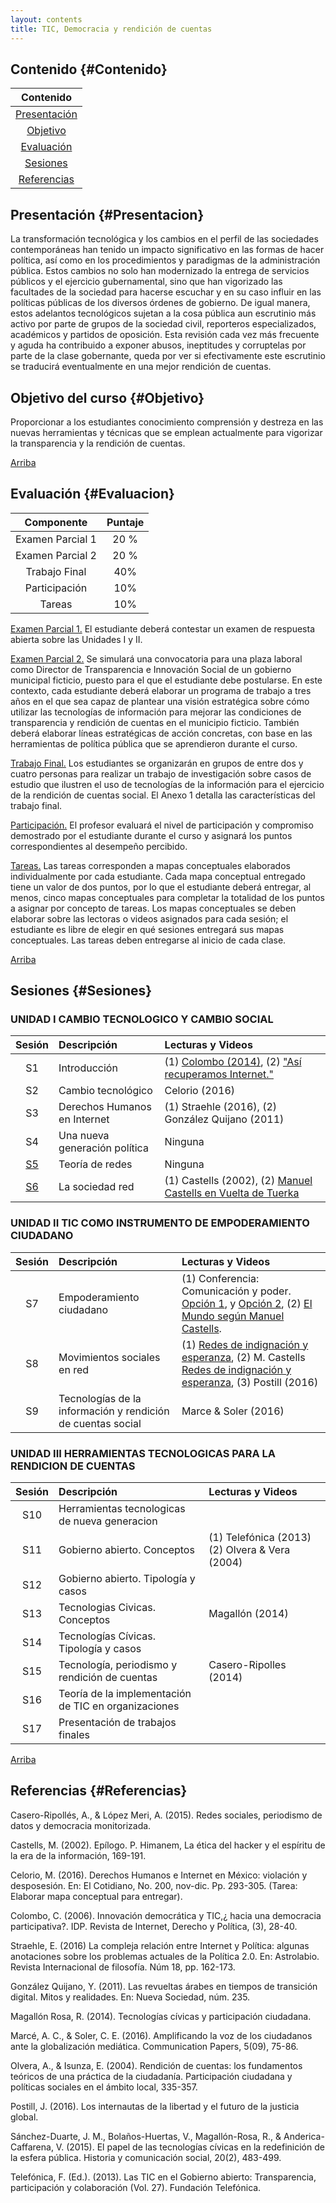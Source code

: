 ```yaml
---
layout: contents
title: TIC, Democracia y rendición de cuentas
---
```


## Contenido {#Contenido}

| Contenido |
| :---: |
| [Presentación](#Presentacion) |
| [Objetivo](#Objetivo) |
| [Evaluación](#Evaluacion) |
| [Sesiones](#Sesiones) |
| [Referencias](#Referencias) |


## Presentación {#Presentacion}

La transformación tecnológica y los cambios en el perfil de las sociedades contemporáneas han tenido un impacto significativo en las formas de hacer política, así como en los procedimientos y paradigmas de la administración pública. Estos cambios no solo han modernizado la entrega de servicios públicos y el ejercicio gubernamental, sino que han vigorizado las facultades de la sociedad para hacerse escuchar y en su caso influir en las políticas públicas de los diversos órdenes de gobierno. De igual manera, estos adelantos tecnológicos sujetan a la cosa pública aun escrutinio más activo por parte de grupos de la sociedad civil, reporteros especializados, académicos y partidos de oposición. Esta revisión cada vez más frecuente y aguda ha contribuido a exponer abusos, ineptitudes y corruptelas por parte de la clase gobernante, queda por ver si efectivamente este escrutinio se traducirá eventualmente en una mejor rendición de cuentas.

## Objetivo del curso {#Objetivo}

Proporcionar a los estudiantes conocimiento comprensión y destreza en las nuevas herramientas y técnicas que se emplean actualmente para vigorizar la transparencia y la rendición de cuentas.

[Arriba](#Contenido)

## Evaluación {#Evaluacion}

| Componente       | Puntaje  |
|:-------------:   | :--------------: |
| Examen Parcial 1 | 20 % |
| Examen Parcial 2 | 20 % |
| Trabajo Final    | 40%  |
| Participación	   | 10%  |
| Tareas	         | 10%  |

<u>Examen Parcial 1.</u> El estudiante deberá contestar un examen de respuesta abierta sobre las Unidades I y II.

<u>Examen Parcial 2.</u> Se simulará una convocatoria para una plaza laboral como Director de Transparencia e Innovación Social de un gobierno municipal ficticio, puesto para el que el estudiante debe postularse. En este contexto, cada estudiante deberá elaborar un programa de trabajo a tres años en el que sea capaz de plantear una visión estratégica sobre cómo utilizar las tecnologías de información para mejorar las condiciones de transparencia y rendición de cuentas en el municipio ficticio. También deberá elaborar líneas estratégicas de acción concretas, con base en las herramientas de política pública que se aprendieron durante el curso.

<u>Trabajo Final.</u> Los estudiantes se organizarán en grupos de entre dos y cuatro personas para realizar un trabajo de investigación sobre casos de estudio que ilustren el uso de tecnologías de la información para el ejercicio de la rendición de cuentas social. El Anexo 1 detalla las características del trabajo final.

<u>Participación.</u> El profesor evaluará el nivel de participación y compromiso demostrado por el estudiante durante el curso y asignará los puntos correspondientes al desempeño percibido.

<u>Tareas.</u> Las tareas corresponden a mapas conceptuales elaborados individualmente por cada estudiante. Cada mapa conceptual entregado tiene un valor de dos puntos, por lo que el estudiante deberá entregar, al menos, cinco mapas conceptuales para completar la totalidad de los puntos a asignar por concepto de tareas. Los mapas conceptuales se deben elaborar sobre las lectoras o videos asignados para cada sesión; el estudiante es libre de elegir en qué sesiones entregará sus mapas conceptuales. Las tareas deben entregarse al inicio de cada clase.

[Arriba](#Contenido)

## Sesiones {#Sesiones}

### UNIDAD I CAMBIO TECNOLOGICO Y CAMBIO SOCIAL

| Sesión       | Descripción  | Lecturas y Videos |
|:-------------:   | :-------------- | :---- |
| S1 | Introducción  | (1) [Colombo (2014)](), (2) ["Así recuperamos Internet."]() |
| S2 | Cambio tecnológico | Celorio (2016) |
| S3 | Derechos Humanos en Internet | (1)	Straehle (2016), (2) González Quijano (2011) |
| S4 | Una nueva generación política | Ninguna |
| [S5](http://tuvalu.santafe.edu/~aaronc/slides/Clauset_2015_SFI_Networks_ShortCourse.pdf) | Teoría de redes | Ninguna |
| [S6](/courses/tic_democracia/materiales/S5-La-Sociedad-Red-Web.md) | La sociedad red | (1) Castells (2002), (2) [Manuel Castells en Vuelta de Tuerka](https://www.youtube.com/watch?v=dU-MD3NqmQ8&t=3410s) |

### UNIDAD II TIC COMO INSTRUMENTO DE EMPODERAMIENTO CIUDADANO

| Sesión       | Descripción  | Lecturas y Videos |
|:-------------:   | :-------------- | :---- |
| S7 | Empoderamiento ciudadano | (1) Conferencia: Comunicación y poder. [Opción 1](https://www.youtube.com/watch?v=31b6vD_cyh4), y [Opción 2](https://www.youtube.com/watch?v=wPNnSMSM5og), (2) [El Mundo según Manuel Castells](https://www.youtube.com/watch?v=fUodIfrX6UE&t=1601s). |
| S8 | Movimientos sociales en red | (1) [Redes de indignación y esperanza](https://www.youtube.com/watch?v=S_7zOcnDvFs), (2) M. Castells [Redes de indignación y esperanza](https://www.youtube.com/watch?v=O4h-hrF2ObE), (3) Postill (2016) |
| S9 | Tecnologías de la información y rendición de cuentas social | Marce & Soler (2016) |

### UNIDAD III HERRAMIENTAS TECNOLOGICAS PARA LA RENDICION DE CUENTAS

| Sesión       | Descripción  | Lecturas y Videos |
|:-------------:   | :-------------- | :---- |
| S10 | Herramientas tecnologicas de nueva generacion |
| S11 | Gobierno abierto. Conceptos | (1) Telefónica (2013) (2) Olvera & Vera (2004) |
| S12 | Gobierno abierto. Tipología y casos | |
| S13 | Tecnologias Civicas. Conceptos | Magallón (2014) |
| S14 | Tecnologías Cívicas. Tipología y casos | |
| S15 | Tecnología, periodismo y rendición de cuentas | Casero-Ripolles (2014) |
| S16 | Teoría de la implementación de TIC en organizaciones | |
| S17 | Presentación de trabajos finales | |

[Arriba](#Contenido)

## Referencias {#Referencias}

Casero-Ripollés, A., & López Meri, A. (2015). Redes sociales, periodismo de datos y democracia monitorizada.

Castells, M. (2002). Epílogo. P. Himanem, La ética del hacker y el espíritu de la era de la información, 169-191.

Celorio, M. (2016). Derechos Humanos e Internet en México: violación y desposesión. En: El Cotidiano, No. 200, nov-dic. Pp. 293-305. (Tarea: Elaborar mapa conceptual para entregar).

Colombo, C. (2006). Innovación democrática y TIC,¿ hacia una democracia participativa?. IDP. Revista de Internet, Derecho y Política, (3), 28-40.

Straehle, E. (2016) La compleja relación entre Internet y Política: algunas anotaciones sobre los problemas actuales de la Política 2.0. En: Astrolabio. Revista Internacional de filosofía. Núm 18, pp. 162-173.

González Quijano, Y. (2011). Las revueltas árabes en tiempos de transición digital. Mitos y realidades. En: Nueva Sociedad, núm. 235.

Magallón Rosa, R. (2014). Tecnologías cívicas y participación ciudadana.

Marcé, A. C., & Soler, C. E. (2016). Amplificando la voz de los ciudadanos ante la globalización mediática. Communication Papers, 5(09), 75-86.

Olvera, A., & Isunza, E. (2004). Rendición de cuentas: los fundamentos teóricos de una práctica de la ciudadanía. Participación ciudadana y políticas sociales en el ámbito local, 335-357.

Postill, J. (2016). Los internautas de la libertad y el futuro de la justicia global.

Sánchez-Duarte, J. M., Bolaños-Huertas, V., Magallón-Rosa, R., & Anderica-Caffarena, V. (2015). El papel de las tecnologías cívicas en la redefinición de la esfera pública. Historia y comunicación social, 20(2), 483-499.

Telefónica, F. (Ed.). (2013). Las TIC en el Gobierno abierto: Transparencia, participación y colaboración (Vol. 27). Fundación Telefónica.
